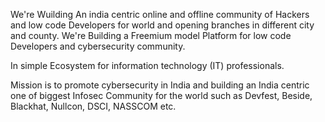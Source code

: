 We're Wuilding An india centric online and offline community of Hackers and low code Developers for world and opening branches in different city and county.
We're Building a Freemium model Platform for low code Developers and cybersecurity community.
 
In simple Ecosystem for information technology (IT) professionals.

Mission is to promote cybersecurity in India and building an India centric one of biggest Infosec Community for the world such as Devfest, Beside, Blackhat, Nullcon, DSCI, NASSCOM etc.
